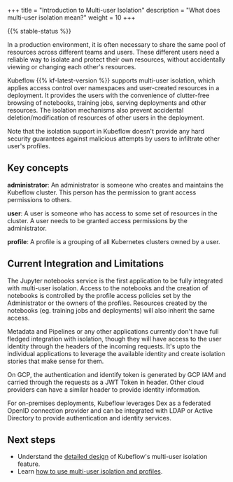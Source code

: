 +++
title = "Introduction to Multi-user Isolation"
description = "What does multi-user isolation mean?"
weight = 10
+++

{{% stable-status %}}

In a production environment, it is often necessary to share the same pool
of resources across different teams and users. These different users need
a reliable way to isolate and protect their own resources, without accidentally
viewing or changing each other's resources.

Kubeflow {{% kf-latest-version %}} supports multi-user isolation, which applies 
access control over namespaces and user-created
resources in a deployment. It provides the users with the
convenience of clutter-free browsing of notebooks, training jobs, serving
deployments and other resources. The isolation mechanisms also prevent
accidental deletion/modification of resources of other users in the deployment.

Note that the isolation support in Kubeflow doesn't provide any hard security
guarantees against malicious attempts by users to infiltrate other user's
profiles.

## Key concepts

**administrator**: An administrator is someone who creates and maintains the Kubeflow cluster.
This person has the permission to grant access permissions to others.

**user**: A user is someone who has access to some set of resources in the cluster. A user
needs to be granted access permissions by the administrator.

**profile**: A profile is a grouping of all Kubernetes clusters owned by a user.

## Current Integration and Limitations

The Jupyter notebooks service is the first application to be fully integrated with
multi-user isolation. Access to the notebooks and the creation of notebooks is 
controlled by the profile access policies set by the Administrator or the owners
of the profiles. Resources created by the notebooks (eg. training jobs and
deployments) will also inherit the same access.

Metadata and Pipelines or any other applications currently don't have full
fledged integration with isolation, though they will have access to the user
identity through the headers of the incoming requests. It's upto the individual
applications to leverage the available identity and create isolation stories
that make sense for them.

On GCP, the authentication and identify token is generated by GCP IAM and carried
through the requests as a JWT Token in header. Other cloud providers can have a
similar header to provide identity information.

For on-premises deployments, Kubeflow leverages Dex as a federated OpenID connection
provider and can be integrated with LDAP or Active Directory to provide authentication
and identity services.

## Next steps

* Understand the [detailed design](/docs/components/multi-tenancy/design/) of Kubeflow's multi-user isolation feature.
* Learn [how to use multi-user isolation and profiles](/docs/components/multi-tenancy/getting-started/).
